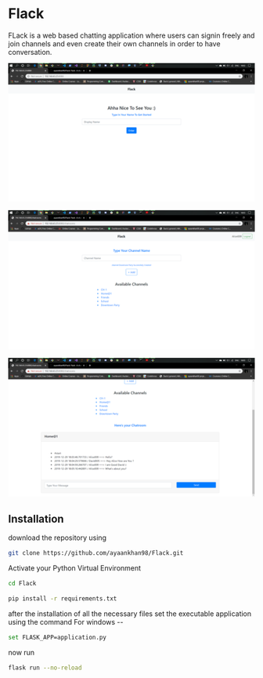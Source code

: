 # Flack
FLack is a web based chatting application where users can signin freely and join channels and even create
their own channels in order to have conversation.

![alt text](./static/1.png)

![alt text](./static/2.png)

![alt text](./static/3.png)

## Installation
download the repository using
```bash
git clone https://github.com/ayaankhan98/Flack.git
```

Activate your Python Virtual Environment

```bash
cd Flack
```
```bash
pip install -r requirements.txt
```

after the installation of all the necessary files set the executable application using the command
For windows --
```bash
set FLASK_APP=application.py
```

now run
```bash
flask run --no-reload
```
